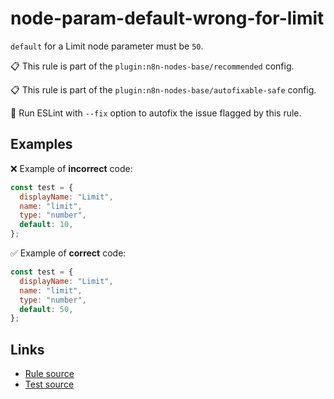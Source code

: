 [//]: # "File generated from a template. Do not edit this file directly."

# node-param-default-wrong-for-limit

`default` for a Limit node parameter must be `50`.

📋 This rule is part of the `plugin:n8n-nodes-base/recommended` config.

📋 This rule is part of the `plugin:n8n-nodes-base/autofixable-safe` config.

🔧 Run ESLint with `--fix` option to autofix the issue flagged by this rule.

## Examples

❌ Example of **incorrect** code:

```js
const test = {
  displayName: "Limit",
  name: "limit",
  type: "number",
  default: 10,
};
```

✅ Example of **correct** code:

```js
const test = {
  displayName: "Limit",
  name: "limit",
  type: "number",
  default: 50,
};
```

## Links

- [Rule source](../../lib/rules/node-param-default-wrong-for-limit.ts)
- [Test source](../../tests/node-param-default-wrong-for-limit.test.ts)
